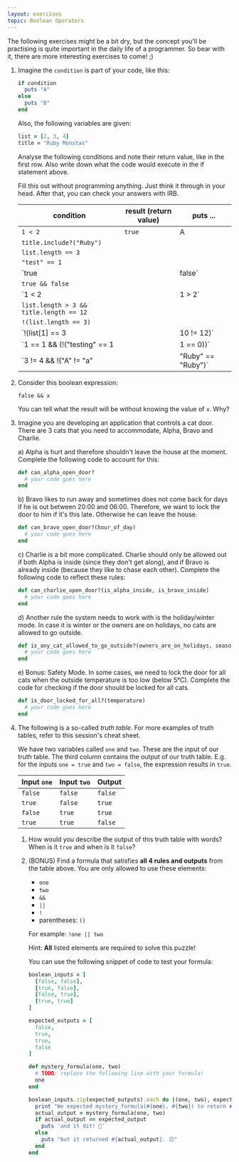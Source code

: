 ```yaml
---
layout: exercises
topic: Boolean Operators
---
```


The following exercises might be a bit dry, but the concept you'll be practising is quite important in the daily life of a programmer. So bear with it, there are more interesting exercises to come! ;)

1.  Imagine the `condition` is part of your code, like this:
    
    ```ruby
    if condition
      puts "A"
    else
      puts "B"
    end
    ```

    Also, the following variables are given:

    ```ruby
    list = [2, 3, 4]
    title = "Ruby Monstas"
    ```
    Analyse the following conditions and note their return value, like in the first row. Also write down what the code would execute in the if statement above.

    Fill this out without programming anything. Just think it through in your head. After that, you can check your answers with IRB.

    condition | result (return value) | puts ...
    --------- | --------------------- | --------
    `1 < 2` | `true` | A
    `title.include?("Ruby")`||
    `list.length == 3`||
    `"test" == 1`||
    `true || false`||
    `true && false`||
    `1 < 2 || 1 > 2`||
    `list.length > 3 && title.length == 12`||
    `!(list.length == 3)`||
    `!(list[1] == 3 || 10 != 12)`||
    `1 == 1 && (!("testing" == 1 || 1 == 0))`||
    `3 != 4 && !("A" != "a" || "Ruby" == "Ruby")`||
    

2.  Consider this boolean expression:
    
    `false && x`

    You can tell what the result will be without knowing the value of `x`. Why?

3.  Imagine you are developing an application that controls a cat door. There are 3 cats that you need to accommodate, Alpha, Bravo and Charlie.

    a) Alpha is hurt and therefore shouldn't leave the house at the moment. Complete the following code to account for this:

    ```ruby
    def can_alpha_open_door?
      # your code goes here
    end
    ```

    b) Bravo likes to run away and sometimes does not come back for days if he is out between 20:00 and 06:00. Therefore, we want to lock the door to him if it's this late. Otherwise he can leave the house.

    ```ruby
    def can_bravo_open_door?(hour_of_day)
      # your code goes here
    end
    ```

    c) Charlie is a bit more complicated. Charlie should only be allowed out if both Alpha is inside (since they don't get along), and if Bravo is already inside (because they like to chase each other). Complete the following code to reflect these rules:

    ```ruby
    def can_charlie_open_door?(is_alpha_inside, is_bravo_inside)
      # your code goes here
    end
    ```

    d) Another rule the system needs to work with is the holiday/winter mode. In case it is winter or the owners are on holidays, no cats are allowed to go outside.
    
    ```ruby 
    def is_any_cat_allowed_to_go_outside?(owners_are_on_holidays, season)
      # your code goes here
    end
    ```

    e) Bonus: Safety Mode. In some cases, we need to lock the door for all cats when the outside temperature is too low (below 5°C). Complete the code for checking if the door should be locked for all cats.

    ```ruby
    def is_door_locked_for_all?(temperature)
      # your code goes here
    end
    ```

4.  The following is a so-called _truth table_. For more examples of truth tables, refer to this session's cheat sheet.

    We have two variables called `one` and `two`. These are the input of our truth table. The third column contains the output of our truth table. E.g. for the inputs `one = true` and `two = false`, the expression results in `true`.

    Input `one` | Input `two` | Output
    ----------- | ----------- | ------
    `false` | `false` | `false`
    `true` | `false` | `true`
    `false` | `true` | `true`
    `true` | `true` | `false`

    1.  How would you describe the output of this truth table with words? When is it `true` and when is it `false`?

    2.  (BONUS) Find a formula that satisfies **all 4 rules and outputs** from the table above. You are only allowed to use these elements:

        * `one`
        * `two`
        * `&&`
        * `||`
        * `!`
        * parentheses: `()`

        For example: `!one || two`

        Hint: **All** listed elements are required to solve this puzzle!

        You can use the following snippet of code to test your formula:
        ```ruby
        boolean_inputs = [
          [false, false],
          [true, false],
          [false, true],
          [true, true]
        ]
        
        expected_outputs = [
          false,
          true,
          true,
          false
        ]
        
        def mystery_formula(one, two)
          # TODO: replace the following line with your formula!
          one
        end
        
        boolean_inputs.zip(expected_outputs).each do |(one, two), expected_output|
          print "We expected mystery_formula(#{one}, #{two}) to return #{expected_output}, "
          actual_output = mystery_formula(one, two)
          if actual_output == expected_output
            puts 'and it dit! 🎉'
          else
            puts "but it returned #{actual_output}. 😕"
          end
        end
        ```
